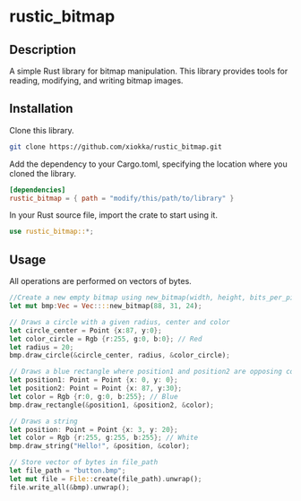 # rustic_bitmap
## Description
A simple Rust library for bitmap manipulation. This library provides tools for reading, modifying, and writing bitmap images.

## Installation
Clone this library.
```bash
git clone https://github.com/xiokka/rustic_bitmap.git
```

Add the dependency to your Cargo.toml, specifying the location where you cloned the library.
```toml
[dependencies]
rustic_bitmap = { path = "modify/this/path/to/library" }
```

In your Rust source file, import the crate to start using it.
```rust
use rustic_bitmap::*;
```


## Usage
All operations are performed on vectors of bytes.
```rust
//Create a new empty bitmap using new_bitmap(width, height, bits_per_pixel)
let mut bmp:Vec = Vec::::new_bitmap(88, 31, 24);

// Draws a circle with a given radius, center and color
let circle_center = Point {x:87, y:0};
let color_circle = Rgb {r:255, g:0, b:0}; // Red
let radius = 20;
bmp.draw_circle(&circle_center, radius, &color_circle);

// Draws a blue rectangle where position1 and position2 are opposing corners
let position1: Point = Point {x: 0, y: 0};
let position2: Point = Point {x: 87, y:30};
let color = Rgb {r:0, g:0, b:255}; // Blue
bmp.draw_rectangle(&position1, &position2, &color);

// Draws a string
let position: Point = Point {x: 3, y: 20};
let color = Rgb {r:255, g:255, b:255}; // White
bmp.draw_string("Hello!", &position, &color);

// Store vector of bytes in file_path
let file_path = "button.bmp";
let mut file = File::create(file_path).unwrap();
file.write_all(&bmp).unwrap();
```

